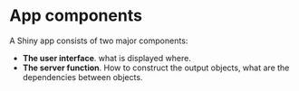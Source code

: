 App components
=======================
  
A Shiny app consists of two major components:

* **The user interface**. what is displayed where.
* **The server function**. How to construct the output objects, what are the dependencies between objects.
